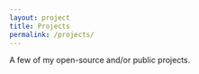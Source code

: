 ```yaml
---
layout: project
title: Projects
permalink: /projects/
---
```


A few of my open-source and/or public projects.